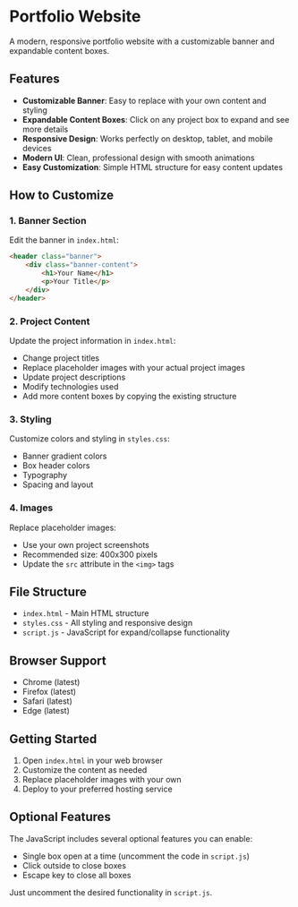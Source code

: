 # Portfolio Website

A modern, responsive portfolio website with a customizable banner and expandable content boxes.

## Features

- **Customizable Banner**: Easy to replace with your own content and styling
- **Expandable Content Boxes**: Click on any project box to expand and see more details
- **Responsive Design**: Works perfectly on desktop, tablet, and mobile devices
- **Modern UI**: Clean, professional design with smooth animations
- **Easy Customization**: Simple HTML structure for easy content updates

## How to Customize

### 1. Banner Section
Edit the banner in `index.html`:
```html
<header class="banner">
    <div class="banner-content">
        <h1>Your Name</h1>
        <p>Your Title</p>
    </div>
</header>
```

### 2. Project Content
Update the project information in `index.html`:
- Change project titles
- Replace placeholder images with your actual project images
- Update project descriptions
- Modify technologies used
- Add more content boxes by copying the existing structure

### 3. Styling
Customize colors and styling in `styles.css`:
- Banner gradient colors
- Box header colors
- Typography
- Spacing and layout

### 4. Images
Replace placeholder images:
- Use your own project screenshots
- Recommended size: 400x300 pixels
- Update the `src` attribute in the `<img>` tags

## File Structure

- `index.html` - Main HTML structure
- `styles.css` - All styling and responsive design
- `script.js` - JavaScript for expand/collapse functionality

## Browser Support

- Chrome (latest)
- Firefox (latest)
- Safari (latest)
- Edge (latest)

## Getting Started

1. Open `index.html` in your web browser
2. Customize the content as needed
3. Replace placeholder images with your own
4. Deploy to your preferred hosting service

## Optional Features

The JavaScript includes several optional features you can enable:
- Single box open at a time (uncomment the code in `script.js`)
- Click outside to close boxes
- Escape key to close all boxes

Just uncomment the desired functionality in `script.js`.
